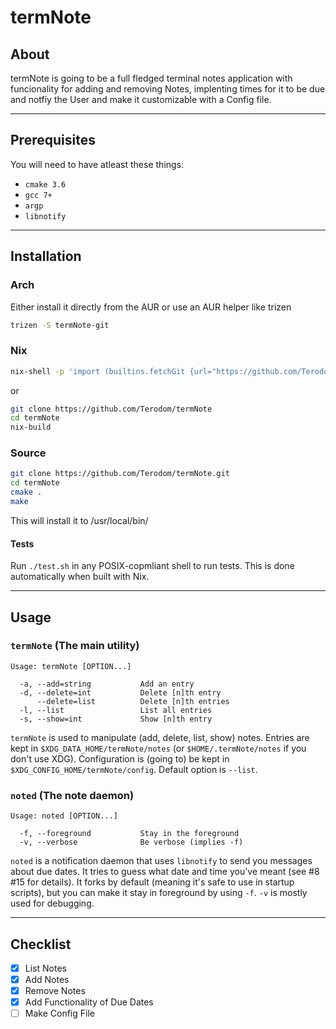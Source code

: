# termNote

## About

termNote is going to be a full fledged terminal notes application with funcionality for adding and removing Notes, implenting times for it to be due and notfiy the User and make it customizable with a Config file.

* * *

## Prerequisites

You will need to have atleast these things:

-   `cmake 3.6`
-   `gcc 7+`
-   `argp`
-   `libnotify`

* * *

## Installation

### Arch

Either install it directly from the AUR or use an AUR helper like trizen
```bash
trizen -S termNote-git
```

### Nix

```bash
nix-shell -p 'import (builtins.fetchGit {url="https://github.com/Terodom/termNote"; ref="master";})'
```

or

```bash
git clone https://github.com/Terodom/termNote
cd termNote 
nix-build
```

### Source

```bash
git clone https://github.com/Terodom/termNote.git
cd termNote
cmake .
make
```
This will install it to /usr/local/bin/

#### Tests
Run `./test.sh` in any POSIX-copmliant shell to run tests. This is done automatically when built with Nix.

* * *

## Usage
### `termNote` (The main utility)
```
Usage: termNote [OPTION...]

  -a, --add=string           Add an entry
  -d, --delete=int           Delete [n]th entry
      --delete=list          Delete [n]th entries
  -l, --list                 List all entries
  -s, --show=int             Show [n]th entry
```
`termNote` is used to manipulate (add, delete, list, show) notes.
Entries are kept in `$XDG_DATA_HOME/termNote/notes` (or `$HOME/.termNote/notes` if you don't use XDG). Configuration is (going to) be kept in `$XDG_CONFIG_HOME/termNote/config`. Default option is `--list`.
### `noted` (The note daemon)

```
Usage: noted [OPTION...]

  -f, --foreground           Stay in the foreground
  -v, --verbose              Be verbose (implies -f)
```
`noted` is a notification daemon that uses `libnotify` to send you messages about due dates. It tries to guess what date and time you've meant (see #8 #15 for details). It forks by default (meaning it's safe to use in startup scripts), but you can make it stay in foreground by using `-f`. `-v` is mostly used for debugging.
* * *

## Checklist

- [x]   List Notes
- [x]   Add Notes
- [x]   Remove Notes
- [x]   Add Functionality of Due Dates
- [ ]   Make Config File
